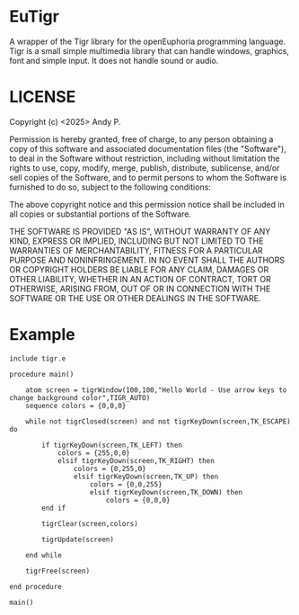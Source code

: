 # EuTigr

A wrapper of the Tigr library for the openEuphoria programming language. Tigr is a small simple multimedia library that can handle windows, graphics, font and simple input. It does not handle sound or audio. 

# LICENSE
Copyright (c) <2025> Andy P.

Permission is hereby granted, free of charge, to any person obtaining a copy of this software and associated documentation files (the "Software"), to deal in the Software without restriction, including without limitation the rights to use, copy, modify, merge, publish, distribute, sublicense, and/or sell copies of the Software, and to permit persons to whom the Software is furnished to do so, subject to the following conditions:

The above copyright notice and this permission notice shall be included in all copies or substantial portions of the Software.

THE SOFTWARE IS PROVIDED "AS IS", WITHOUT WARRANTY OF ANY KIND, EXPRESS OR IMPLIED, INCLUDING BUT NOT LIMITED TO THE WARRANTIES OF MERCHANTABILITY, FITNESS FOR A PARTICULAR PURPOSE AND NONINFRINGEMENT. IN NO EVENT SHALL THE AUTHORS OR COPYRIGHT HOLDERS BE LIABLE FOR ANY CLAIM, DAMAGES OR OTHER LIABILITY, WHETHER IN AN ACTION OF CONTRACT, TORT OR OTHERWISE, ARISING FROM, OUT OF OR IN CONNECTION WITH THE SOFTWARE OR THE USE OR OTHER DEALINGS IN THE SOFTWARE.

# Example

```euphoria
include tigr.e

procedure main()

	atom screen = tigrWindow(100,100,"Hello World - Use arrow keys to change background color",TIGR_AUTO)
	sequence colors = {0,0,0}
	
	while not tigrClosed(screen) and not tigrKeyDown(screen,TK_ESCAPE) do
	
		if tigrKeyDown(screen,TK_LEFT) then
			colors = {255,0,0}
			elsif tigrKeyDown(screen,TK_RIGHT) then
				colors = {0,255,0}
				elsif tigrKeyDown(screen,TK_UP) then
					colors = {0,0,255}
					elsif tigrKeyDown(screen,TK_DOWN) then
						colors = {0,0,0}
		end if
		
		tigrClear(screen,colors)
		
		tigrUpdate(screen)
		
	end while
	
	tigrFree(screen)
	
end procedure

main()
```
